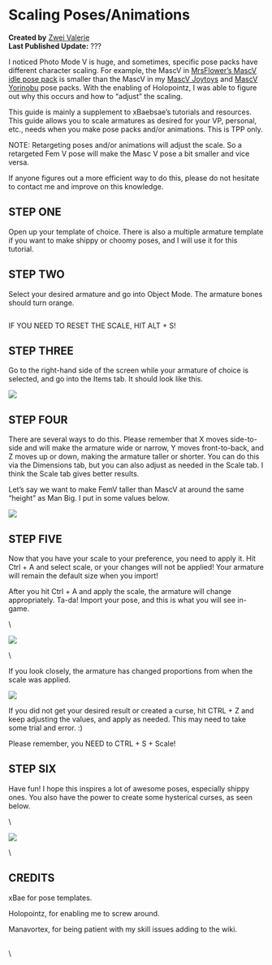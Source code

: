 # Scaling Poses/Animations

**Created by** [Zwei Valerie](https://app.gitbook.com/u/YvPrbtYFcff1iVuhhxhlJJEYw8l1 "mention")\
**Last Published Update:** ???

I noticed Photo Mode V is huge, and sometimes, specific pose packs have different character scaling. For example, the MascV in [MrsFlower’s MascV idle pose pack](https://www.nexusmods.com/cyberpunk2077/mods/4366) is smaller than the MascV in my [MascV Joytoys](https://www.nexusmods.com/cyberpunk2077/mods/6786) and [MascV Yorinobu](https://www.nexusmods.com/cyberpunk2077/mods/6784) pose packs. With the enabling of Holopointz, I was able to figure out why this occurs and how to “adjust” the scaling.

This guide is mainly a supplement to xBaebsae’s tutorials and resources. This guide allows you to scale armatures as desired for your VP, personal, etc., needs when you make pose packs and/or animations. This is TPP only.

NOTE: Retargeting poses and/or animations will adjust the scale. So a retargeted Fem V pose will make the Masc V pose a bit smaller and vice versa.

If anyone figures out a more efficient way to do this, please do not hesitate to contact me and improve on this knowledge.



## STEP ONE

Open up your template of choice. There is also a multiple armature template if you want to make shippy or choomy poses, and I will use it for this tutorial.



## STEP TWO

Select your desired armature and go into Object Mode. The armature bones should turn orange.&#x20;

<img src="https://lh7-us.googleusercontent.com/PxyLHvkLJzDghsfp41a-MYV5lXfptNF3tJg_u3NjZ9dP9vTzLlgS1hNWzSESH7hyfRKkxN7JXeeneRRj-giuxZbGpMDBu9MLn7q6wDLcObdRMgMMESBvzYD4koPkidTQdZCR4YUVC6FzNYFGiauaS9o" alt="" data-size="original">

IF YOU NEED TO RESET THE SCALE, HIT ALT + S!



## STEP THREE

Go to the right-hand side of the screen while your armature of choice is selected, and go into the Items tab. It should look like this.

![](https://lh7-us.googleusercontent.com/-TZIOwTDZGOeKVe1WzA9rvX4KaQaNQLwjmHjLzUVXF4AbUEBhrexLh8dxRavv31K7inA-XA7QdPlC0xS_tGJk7LduPZzoknHhnMihUELIXzR1bWKiqvdwye-7gQYU5ak3wxBRIvWyWqh_EQ6-iqFDLY)

## STEP FOUR

There are several ways to do this. Please remember that X moves side-to-side and will make the armature wide or narrow, Y moves front-to-back, and Z moves up or down, making the armature taller or shorter. You can do this via the Dimensions tab, but you can also adjust as needed in the Scale tab. I think the Scale tab gives better results.

Let’s say we want to make FemV taller than MascV at around the same “height” as Man Big. I put in some values below.

![](https://lh7-us.googleusercontent.com/YlGirnCe__SZP478u-JQwV_F67GfWapsL0eCfGCdqiSsi8aTXsrrqElujswyinLrhkBjbIjWbOHmjjteapzF5vML07KYWZHJhqSoEhcJ7oiS-ZMb0AVV6AVyHTaK5mEqQh7vsLDsskt-5Z6MnFcjf2o)

## STEP FIVE

Now that you have your scale to your preference, you need to apply it. Hit Ctrl + A and select scale, or your changes will not be applied! Your armature will remain the default size when you import!

After you hit Ctrl + A and apply the scale, the armature will change appropriately. Ta-da! Import your pose, and this is what you will see in-game.

\


![](https://lh7-us.googleusercontent.com/sSAepxfQuFTGxk6mN6hyoWWJ7d6zWmzph19j-xmW7_I6Dn7-_JlbHLGRADvTykjOvUU8ZA2jdu2iCnmaCZ_xB750klk4daZA49azUfvfyKHVdFmzgMxdAW42aL_WkcDG0y9pYsnV4SCLYLukL_jQWQ8)

\


If you look closely, the armature has changed proportions from when the scale was applied.

![](https://lh7-us.googleusercontent.com/G-SIfdjczD-lL7ucvzHSwqJQF6RtvJGjN_kq2qzFdzhZNXaurvL080O3gjc889w8U9YTkjYEd1wBUrgwravGxX2kLkbhuduOCqF-JNqpxDRW9D-paZUrBXbda1N8LS-xMCbn8aE0CdOJoeK3CDOJLSM)

If you did not get your desired result or created a curse, hit CTRL + Z and keep adjusting the values, and apply as needed. This may need to take some trial and error. :)

Please remember, you NEED to CTRL + S + Scale!

## STEP SIX

Have fun! I hope this inspires a lot of awesome poses, especially shippy ones. You also have the power to create some hysterical curses, as seen below.

\


![](https://lh7-us.googleusercontent.com/WCwjvTanYBNtVbo0tLYjS6UdvTB4oDTRPhYDl7X1SLkDkoBBRyXdyNRc9pd3HBJ1P3oxktz0EoDPjMiLCJEydgXCRZSjTUqKIIF7umqbDfD27MZ6uiTsX434l83ImX-BGFAR3neOkki_py0UpbOv8cI)

\


## CREDITS

xBae for pose templates.

Holopointz, for enabling me to screw around.

Manavortex, for being patient with my skill issues adding to the wiki.

\
\


